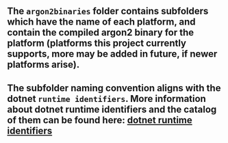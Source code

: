 ## The `argon2binaries` folder contains subfolders which have the name of each platform, and contain the compiled argon2 binary for the platform (platforms this project currently supports, more may be added in future, if newer platforms arise).

## The subfolder naming convention aligns with the dotnet `runtime identifiers`. More information about dotnet runtime identifiers and the catalog of them can be found here: [dotnet runtime identifiers](https://docs.microsoft.com/en-us/dotnet/core/rid-catalog)